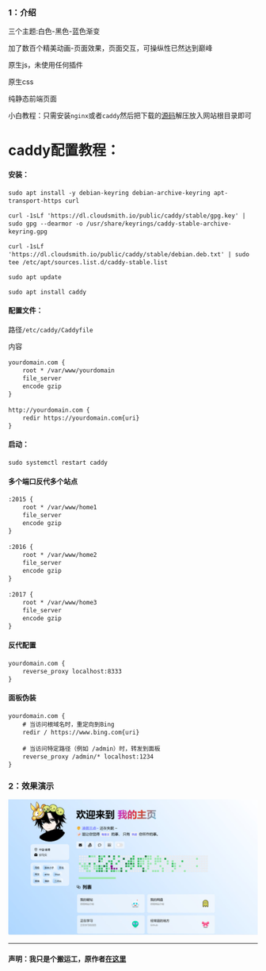 ### 1：介绍

三个主题:白色-黑色-蓝色渐变

加了数百个精美动画-页面效果，页面交互，可操纵性已然达到巅峰

原生js，未使用任何插件

原生css

纯静态前端页面

小白教程：只需安装`nginx`或者`caddy`然后把下载的[源码](https://github.com/taotao1058/home/releases)解压放入网站根目录即可

# caddy配置教程：

#### 安装：
```
sudo apt install -y debian-keyring debian-archive-keyring apt-transport-https curl
```
```
curl -1sLf 'https://dl.cloudsmith.io/public/caddy/stable/gpg.key' | sudo gpg --dearmor -o /usr/share/keyrings/caddy-stable-archive-keyring.gpg
```
```
curl -1sLf 'https://dl.cloudsmith.io/public/caddy/stable/debian.deb.txt' | sudo tee /etc/apt/sources.list.d/caddy-stable.list
```
```
sudo apt update
```
```
sudo apt install caddy
```

#### 配置文件：

路径`/etc/caddy/Caddyfile`

内容

```
yourdomain.com {
    root * /var/www/yourdomain
    file_server
    encode gzip
}

http://yourdomain.com {
    redir https://yourdomain.com{uri}
}
```

#### 启动：
```
sudo systemctl restart caddy
```

#### 多个端口反代多个站点
```
:2015 {
    root * /var/www/home1
    file_server
    encode gzip
}

:2016 {
    root * /var/www/home2
    file_server
    encode gzip
}

:2017 {
    root * /var/www/home3
    file_server
    encode gzip
}
```
#### 反代配置
```
yourdomain.com {
    reverse_proxy localhost:8333
}
```

#### 面板伪装
```
yourdomain.com {
    # 当访问根域名时，重定向到Bing
    redir / https://www.bing.com{uri}

    # 当访问特定路径（例如 /admin）时，转发到面板
    reverse_proxy /admin/* localhost:1234
}
```


### 2：效果演示

 ![alt](/static/home.jpg)

---

#### 声明：我只是个搬运工，原作者[在这里](https://github.com/ZYYO666)

